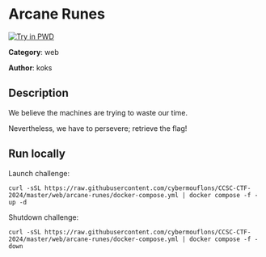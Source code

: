 # Arcane Runes

[![Try in PWD](https://raw.githubusercontent.com/play-with-docker/stacks/master/assets/images/button.png)](https://labs.play-with-docker.com/?stack=https://raw.githubusercontent.com/cybermouflons/CCSC-CTF-2024/master/web/arcane-runes/docker-compose.yml)


**Category**: web

**Author**: koks

## Description

We believe the machines are trying to waste our time.

Nevertheless, we have to persevere; retrieve the flag!



## Run locally

Launch challenge:
```
curl -sSL https://raw.githubusercontent.com/cybermouflons/CCSC-CTF-2024/master/web/arcane-runes/docker-compose.yml | docker compose -f - up -d
```

Shutdown challenge:
```
curl -sSL https://raw.githubusercontent.com/cybermouflons/CCSC-CTF-2024/master/web/arcane-runes/docker-compose.yml | docker compose -f - down
```
